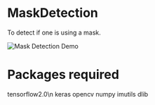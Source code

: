 # MaskDetection
To detect if one is using a mask.


![Mask Detection Demo](gif.gif)

# Packages required

tensorflow2.0\n
keras
opencv
numpy
imutils
dlib

